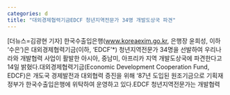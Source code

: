 ```yaml
---
categories: d
title: "대외경제협력기금EDCF 청년지역전문가 34명 개발도상국 파견"
---
```

[더뉴스=김광현 기자] 한국수출입은행(www.koreaexim.go.kr, 은행장 윤희성, 이하 ‘수은’)은 대외경제협력기금(이하, ‘EDCF’*) 청년지역전문가 34명을 선발하여 우리나라와 개발협력 사업이 활발한 아시아, 중남미, 아프리카 지역 개발도상국에 파견한다고 14일 밝혔다.대외경제협력기금(Economic Development Cooperation Fund, EDCF)은 개도국 경제발전과 대외협력 증진을 위해 ‘87년 도입된 원조기금으로 기획재정부가 한국수출입은행에 위탁하여 운영하고 있다.EDCF 청년지역전문가는 개발협력